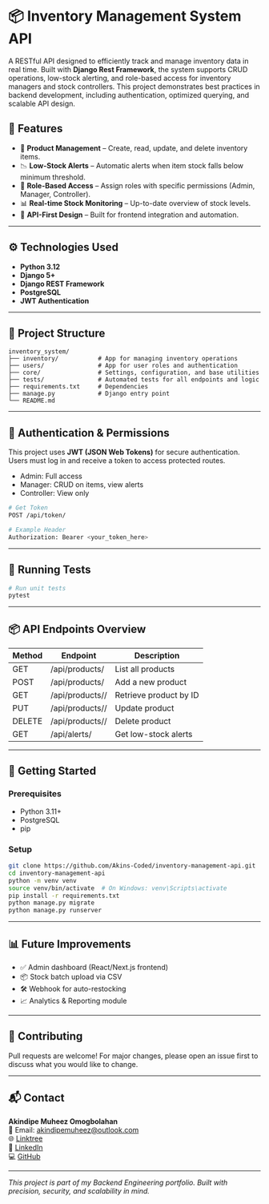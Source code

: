 
# 📦 Inventory Management System API

A RESTful API designed to efficiently track and manage inventory data in real time. Built with **Django Rest Framework**, the system supports CRUD operations, low-stock alerting, and role-based access for inventory managers and stock controllers. This project demonstrates best practices in backend development, including authentication, optimized querying, and scalable API design.

## 🚀 Features

- 🧾 **Product Management** – Create, read, update, and delete inventory items.
- 📉 **Low-Stock Alerts** – Automatic alerts when item stock falls below minimum threshold.
- 🔐 **Role-Based Access** – Assign roles with specific permissions (Admin, Manager, Controller).
- 📊 **Real-time Stock Monitoring** – Up-to-date overview of stock levels.
- 🔄 **API-First Design** – Built for frontend integration and automation.

---

## ⚙️ Technologies Used

- **Python 3.12**
- **Django 5+**
- **Django REST Framework**
- **PostgreSQL**
- **JWT Authentication**

---

## 📁 Project Structure

```
inventory_system/
├── inventory/           # App for managing inventory operations
├── users/               # App for user roles and authentication
├── core/                # Settings, configuration, and base utilities
├── tests/               # Automated tests for all endpoints and logic
├── requirements.txt     # Dependencies
├── manage.py            # Django entry point
└── README.md
```

---

## 🔐 Authentication & Permissions

This project uses **JWT (JSON Web Tokens)** for secure authentication. Users must log in and receive a token to access protected routes.

- Admin: Full access
- Manager: CRUD on items, view alerts
- Controller: View only

```bash
# Get Token
POST /api/token/

# Example Header
Authorization: Bearer <your_token_here>
```

---

## 🧪 Running Tests

```bash
# Run unit tests
pytest
```

---

## 📦 API Endpoints Overview

| Method | Endpoint                 | Description                        |
|--------|--------------------------|------------------------------------|
| GET    | /api/products/           | List all products                  |
| POST   | /api/products/           | Add a new product                  |
| GET    | /api/products/<id>/      | Retrieve product by ID             |
| PUT    | /api/products/<id>/      | Update product                     |
| DELETE | /api/products/<id>/      | Delete product                     |
| GET    | /api/alerts/             | Get low-stock alerts               |

---

## 🚀 Getting Started

### Prerequisites

- Python 3.11+
- PostgreSQL
- pip

### Setup

```bash
git clone https://github.com/Akins-Coded/inventory-management-api.git
cd inventory-management-api
python -m venv venv
source venv/bin/activate  # On Windows: venv\Scripts\activate
pip install -r requirements.txt
python manage.py migrate
python manage.py runserver
```

---

## 📊 Future Improvements

- ✅ Admin dashboard (React/Next.js frontend)
- 📦 Stock batch upload via CSV
- 🛠️ Webhook for auto-restocking
- 📈 Analytics & Reporting module

---

## 🤝 Contributing

Pull requests are welcome! For major changes, please open an issue first to discuss what you would like to change.

---

## 📬 Contact

**Akindipe Muheez Omogbolahan**  
📧 Email: [akindipemuheez@outlook.com](mailto:akindipemuheez@outlook.com)  
🌐 [Linktree](https://linktr.ee/akinscoded)  
🔗 [LinkedIn](https://www.linkedin.com/in/akinscoded)  
💻 [GitHub](https://github.com/Akins-Coded)

---

_This project is part of my Backend Engineering portfolio. Built with precision, security, and scalability in mind._

